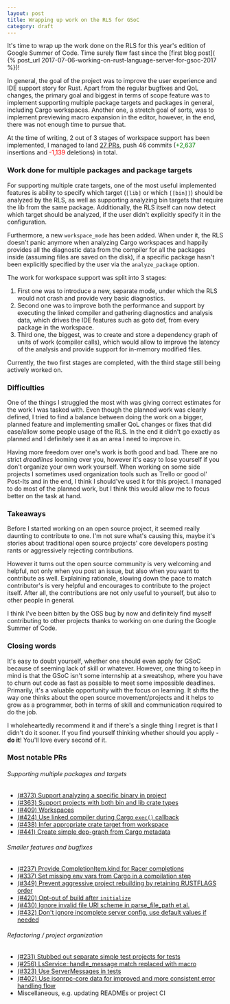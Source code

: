 ```yaml
---
layout: post
title: Wrapping up work on the RLS for GSoC
category: draft
---
```

It's time to wrap up the work done on the RLS for this year's edition of Google
Summer of Code. Time surely flew fast since the [first blog post](
{% post_url 2017-07-06-working-on-rust-language-server-for-gsoc-2017 %})!

In general, the goal of the project was to improve the user experience and
IDE support story for Rust. Apart from the regular bugfixes and QoL changes, the
primary goal and biggest in terms of scope feature was to implement supporting
multiple package targets and packages in general, including Cargo workspaces.
Another one, a stretch goal of sorts, was to implement previewing macro expansion
in the editor, however, in the end, there was not enough time to pursue that.

At the time of writing, 2 out of 3 stages of workspace support has been implemented,
I managed to land [27 PRs](#most-notable-prs), push
46 commits (<span style="color:green">+2,637</span> insertions and
<span style="color:red">-1,139</span> deletions) in total.

### Work done for multiple packages and package targets
For supporting multiple crate targets, one of the most useful implemented features
is ability to specify which target (`[lib]` or which `[[bin]]`) should be analyzed
by the RLS, as well as supporting analyzing bin targets that require the lib from
the same package. Additionally, the RLS itself can now detect which target should
be analyzed, if the user didn't explicitly specify it in the configuration.

Furthermore, a new `workspace_mode` has been added. When under it, the RLS doesn't
panic anymore when analyzing Cargo workspaces and happily provides all the diagnostic
data from the compiler for all the packages inside (assuming files are saved on
the disk), if a specific package hasn't been explicitly specified by the user
via the `analyze_package` option.

The work for workspace support was split into 3 stages:
1. First one was to introduce
a new, separate mode, under which the RLS would not crash and provide very basic
diagnostics.
2. Second one was to improve both the performance and support by executing
the linked compiler and gathering diagnostics and analysis data, which drives the IDE
features such as goto def, from every package in the workspace.
3. Third one, the biggest,
was to create and store a dependency graph of units of work (compiler calls), which
would allow to improve the latency of the analysis and provide support for in-memory
modified files.

Currently, the two first stages are completed, with the third stage still being actively
worked on.

### Difficulties
One of the things I struggled the most with was giving correct estimates for the work
I was tasked with. Even though the planned work was clearly defined, I tried to
find a balance between doing the work on a bigger, planned feature and implementing
smaller QoL changes or fixes that did ease/allow some people usage of the RLS.
In the end it didn't go exactly as planned and I definitely see it as an area I
need to improve in.

Having more freedom over one's work is both good and bad. There are no strict
*dreadlines* looming over you, however it's easy to lose yourself if you don't
organize your own work yourself. When working on some side projects I sometimes
used organization tools such as Trello or good ol' Post-Its and in the end, I
think I should've used it for this project. I managed to do most of the planned
work, but I think this would allow me to focus better on the task at hand.

### Takeaways
Before I started working on an open source project, it seemed really daunting to
contribute to one. I'm not sure what's causing this, maybe it's stories about
traditional open source projects' core developers posting rants or aggressively
rejecting contributions.

However it turns out the open source community is very
welcoming and helpful, not only when you post an issue, but also when you want
to contribute as well. Explaining rationale, slowing down the pace to match
contributor's is very helpful and encourages to contribute to the project itself.
After all, the contributions are not only useful to yourself, but also to other
people in general.

I think I've been bitten by the OSS bug by now and definitely find myself
contributing to other projects thanks to working on one during the Google Summer
of Code.

### Closing words

It's easy to doubt yourself, whether one should even apply for GSoC because of
seeming lack of skill or whatever. However, one thing to keep in mind is that
the GSoC isn't some internship at a sweatshop, where you have to churn out code
as fast as possible to meet some impossible deadlines. Primarily, it's a valuable
opportunity with the focus on learning.
It shifts the way one thinks about the open source movement/projects and it helps
to grow as a programmer, both in terms of skill and communication required to do
the job.

I wholeheartedly recommend it and if there's a single thing I regret is that
I didn't do it sooner. If you find yourself thinking whether should you apply - **do it**!
You'll love every second of it.

### Most notable PRs
###### Supporting multiple packages and targets
* [(#373) Support analyzing a specific binary in project](https://github.com/rust-lang-nursery/rls/pulls/373)
* [(#363) Support projects with both bin and lib crate types](https://github.com/rust-lang-nursery/rls/pulls/363)
* [(#409) Workspaces](https://github.com/rust-lang-nursery/rls/pulls/409)
* [(#424) Use linked compiler during Cargo `exec()` callback](https://github.com/rust-lang-nursery/rls/pulls/424)
* [(#438) Infer appropriate crate target from workspace](https://github.com/rust-lang-nursery/rls/pulls/438)
* [(#441) Create simple dep-graph from Cargo metadata](https://github.com/rust-lang-nursery/rls/pulls/441)

###### Smaller features and bugfixes
* [(#237) Provide CompletionItem.kind for Racer completions](https://github.com/rust-lang-nursery/rls/pulls/237)
* [(#337) Set missing env vars from Cargo in a compilation step](https://github.com/rust-lang-nursery/rls/pulls/337)
* [(#349) Prevent aggressive project rebuilding by retaining RUSTFLAGS order](https://github.com/rust-lang-nursery/rls/pulls/349)
* [(#420) Opt-out of build after `initialize`](https://github.com/rust-lang-nursery/rls/pulls/420)
* [(#430) Ignore invalid file URI scheme in parse\_file\_path et al.](https://github.com/rust-lang-nursery/rls/pulls/430)
* [(#432) Don't ignore incomplete server config, use default values if needed](https://github.com/rust-lang-nursery/rls/pulls/432)

###### Refactoring / project organization
* [(#231) Stubbed out separate simple test projects for tests](https://github.com/rust-lang-nursery/rls/pulls/231)
* [(#256) LsService::handle\_message match replaced with macro](https://github.com/rust-lang-nursery/rls/pulls/256)
* [(#323) Use ServerMessages in tests](https://github.com/rust-lang-nursery/rls/pulls/323)
* [(#402) Use jsonrpc-core data for improved and more consistent error handling flow](https://github.com/rust-lang-nursery/rls/pulls/402)
* Miscellaneous, e.g. updating READMEs or project CI

